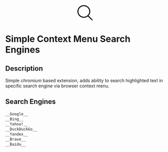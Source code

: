 <div align="center"><img src="icons/128_icon.png" width="48" alt="Extension icon"></div>

# Simple Context Menu Search Engines

## Description
Simple *chromium* based extension, adds ability to search highlighted text in specific search engine via browser context menu.

## Search Engines
	__Google__
	__Bing__
	__Yahoo!__
	__DuckDuckGo__
	__Yandex__
	__Brave__
	__Baidu__

